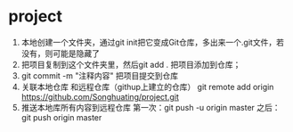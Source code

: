 # project
  1. 本地创建一个文件夹，通过git init把它变成Git仓库，多出来一个.git文件，若没有，则可能是隐藏了
  2. 把项目复制到这个文件夹里，然后git add . 把项目添加到仓库；
  3. git commit -m "注释内容" 把项目提交到仓库
  4. 关联本地仓库 和远程仓库（githup上建立的仓库）
        git remote add origin https://github.com/Songhuating/project.git
  5. 推送本地库所有内容到远程仓库
      第一次：git push -u origin master
      之后：git push origin master


  
